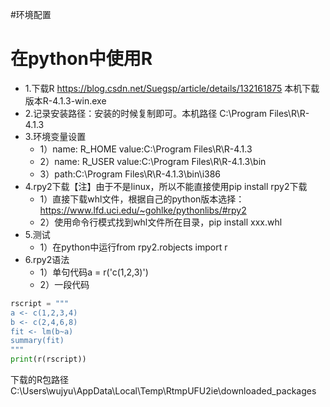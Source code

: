 #环境配置 

# 在python中使用R

- 1.下载R https://blog.csdn.net/Suegsp/article/details/132161875 本机下载版本R-4.1.3-win.exe
- 2.记录安装路径：安装的时候复制即可。本机路径 C:\Program Files\R\R-4.1.3
- 3.环境变量设置
	- 1）name: R_HOME  value:C:\Program Files\R\R-4.1.3
	- 2）name: R_USER  value:C:\Program Files\R\R-4.1.3\bin
	- 3）path:C:\Program Files\R\R-4.1.3\bin\i386
- 4.rpy2下载【注】由于不是linux，所以不能直接使用pip install rpy2下载
	- 1）直接下载whl文件，根据自己的python版本选择： https://www.lfd.uci.edu/~gohlke/pythonlibs/#rpy2
	- 2）使用命令行模式找到whl文件所在目录，pip install xxx.whl
- 5.测试
	- 1）在python中运行from rpy2.robjects import r
- 6.rpy2语法
	- 1）单句代码a = r('c(1,2,3)')
	- 2）一段代码

```python
rscript = """
a <- c(1,2,3,4)
b <- c(2,4,6,8)
fit <- lm(b~a)
summary(fit)
"""
print(r(rscript))
```

下载的R包路径 C:\Users\wujyu\AppData\Local\Temp\RtmpUFU2ie\downloaded_packages